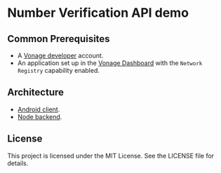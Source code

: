 # Number Verification API demo

## Common Prerequisites

- A [Vonage developer](https://developer.vonage.com) account.
- An application set up in the [Vonage Dashboard](https://developer.vonage.com/dashboard) with the `Network Registry` capability enabled.

## Architecture 

* [Android client](client).
* [Node backend](server).

## License
This project is licensed under the MIT License. See the LICENSE file for details.

